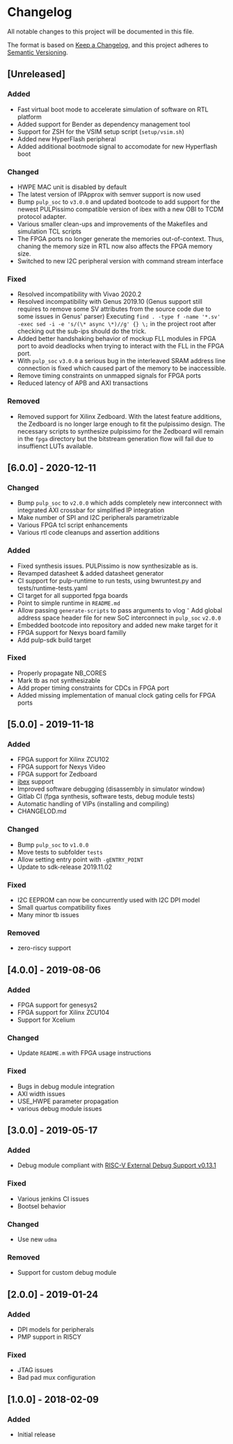 # Changelog
All notable changes to this project will be documented in this file.

The format is based on [Keep a Changelog](https://keepachangelog.com/en/1.0.0/),
and this project adheres to [Semantic Versioning](https://semver.org/spec/v2.0.0.html).

## [Unreleased]

### Added
- Fast virtual boot mode to accelerate simulation of software on RTL platform
- Added support for Bender as dependency management tool
- Support for ZSH for the VSIM setup script (`setup/vsim.sh`)
- Added new HyperFlash peripheral
- Added additional bootmode signal to accomodate for new Hyperflash boot


### Changed
- HWPE MAC unit is disabled by default
- The latest version of IPApprox with semver support is now used
- Bump `pulp_soc` to `v3.0.0` and updated bootcode to add support for the newest
  PULPissimo compatible version of ibex with a new OBI to TCDM protocol adapter.
- Various smaller clean-ups and improvements of the Makefiles and simulation TCL scripts
- The FPGA ports no longer generate the memories out-of-context. 
  Thus, chaning the memory size in RTL now also affects the FPGA memory size.
- Switched to new I2C peripheral version with command stream interface

### Fixed
- Resolved incompatibility with Vivao 2020.2
- Resolved incompatibility with Genus 2019.10
  (Genus support still requires to remove some SV attributes from the source code due to some issues in Genus' parser)
  Executing `find . -type f -name '*.sv' -exec sed -i -e 's/(\* async \*)//g' {} \;` 
  in the project root after checking out the sub-ips should do the trick.
- Added better handshaking behavior of mockup FLL modules in FPGA port to avoid
  deadlocks when trying to interact with the FLL in the FPGA port.
- With `pulp_soc` `v3.0.0` a serious bug in the interleaved SRAM address line
  connection is fixed which caused part of the memory to be inaccessible.
- Remove timing constraints on unmapped signals for FPGA ports
- Reduced latency of APB and AXI transactions

### Removed
- Removed support for Xilinx Zedboard. With the latest feature additions, the
  Zedboard is no longer large enough to fit the pulpissimo design. The necessary
  scripts to synthesize pulpissimo for the Zedboard will remain in the `fpga`
  directory but the bitstream generation flow will fail due to insuffienct LUTs available.

## [6.0.0] - 2020-12-11

### Changed
- Bump `pulp_soc` to `v2.0.0` which adds completely new interconnect with
  integrated AXI crossbar for simplified IP integration
- Make number of SPI and I2C peripherals parametrizable
- Various FPGA tcl script enhancements
- Various rtl code cleanups and assertion additions

### Added
- Fixed synthesis issues. PULPissimo is now synthesizable as is.
- Revamped datasheet & added datasheet generator
- CI support for pulp-runtime to run tests, using bwruntest.py and
  tests/runtime-tests.yaml
- CI target for all supported fpga boards
- Point to simple runtime in `README.md`
- Allow passing `generate-scripts` to pass arguments to vlog
⁻ Add global address space header file for new SoC interconnect in `pulp_soc` `v2.0.0`
- Embedded bootcode into repository and added new make target for it
- FPGA support for Nexys board familly
- Add pulp-sdk build target

### Fixed
- Properly propagate NB_CORES
- Mark tb as not synthesizable
- Add proper timing constraints for CDCs in FPGA port
- Added missing implementation of manual clock gating cells for FPGA ports

## [5.0.0] - 2019-11-18

### Added
- FPGA support for Xilinx ZCU102
- FPGA support for Nexys Video
- FPGA support for Zedboard
- [ibex](https://github.com/lowRISC/ibex/) support
- Improved software debugging (disassembly in simulator window)
- Gitlab CI (fpga synthesis, software tests, debug module tests)
- Automatic handling of VIPs (installing and compiling)
- CHANGELOD.md

### Changed
- Bump `pulp_soc` to `v1.0.0`
- Move tests to subfolder `tests`
- Allow setting entry point with `-gENTRY_POINT`
- Update to sdk-release 2019.11.02

### Fixed
- I2C EEPROM can now be concurrently used with I2C DPI model
- Small quartus compatibility fixes
- Many minor tb issues

### Removed
- zero-riscy support

## [4.0.0] - 2019-08-06

### Added
- FPGA support for genesys2
- FPGA support for Xilinx ZCU104
- Support for Xcelium

### Changed
- Update `README.m` with FPGA usage instructions

### Fixed
- Bugs in debug module integration
- AXI width issues
- USE_HWPE parameter propagation
- various debug module issues

## [3.0.0] - 2019-05-17

### Added
- Debug module compliant with [RISC-V External Debug Support v0.13.1](https://github.com/riscv/riscv-debug-spec)

### Fixed
- Various jenkins CI issues
- Bootsel behavior

### Changed
- Use new `udma`

### Removed
- Support for custom debug module

## [2.0.0] - 2019-01-24

### Added
- DPI models for peripherals
- PMP support in RI5CY

### Fixed
- JTAG issues
- Bad pad mux configuration

## [1.0.0] - 2018-02-09

### Added
- Initial release
